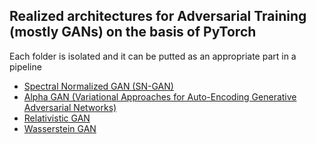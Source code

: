 ## Realized architectures for Adversarial Training (mostly GANs) on the basis of PyTorch

Each folder is isolated and it can be putted as an appropriate part in a pipeline

* [Spectral Normalized GAN (SN-GAN)](https://arxiv.org/abs/1802.05957)
* [Alpha GAN (Variational Approaches for Auto-Encoding Generative Adversarial Networks)](https://arxiv.org/abs/1706.04987)
* [Relativistic GAN](https://arxiv.org/abs/1807.00734v3)
* [Wasserstein GAN](https://arxiv.org/abs/1701.07875)
